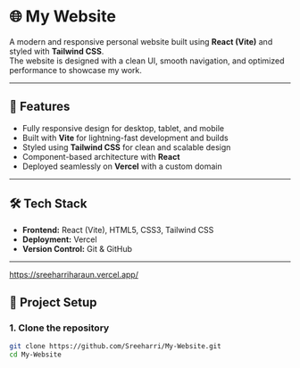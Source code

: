 # 🌐 My Website

A modern and responsive personal website built using **React (Vite)** and styled with **Tailwind CSS**.  
The website is designed with a clean UI, smooth navigation, and optimized performance to showcase my work.

---

## 🚀 Features
- Fully responsive design for desktop, tablet, and mobile
- Built with **Vite** for lightning-fast development and builds
- Styled using **Tailwind CSS** for clean and scalable design
- Component-based architecture with **React**
- Deployed seamlessly on **Vercel** with a custom domain

---

## 🛠️ Tech Stack
- **Frontend:** React (Vite), HTML5, CSS3, Tailwind CSS  
- **Deployment:** Vercel  
- **Version Control:** Git & GitHub  

---

https://sreeharriharaun.vercel.app/

## 📂 Project Setup

### 1. Clone the repository
```bash
git clone https://github.com/Sreeharri/My-Website.git
cd My-Website
